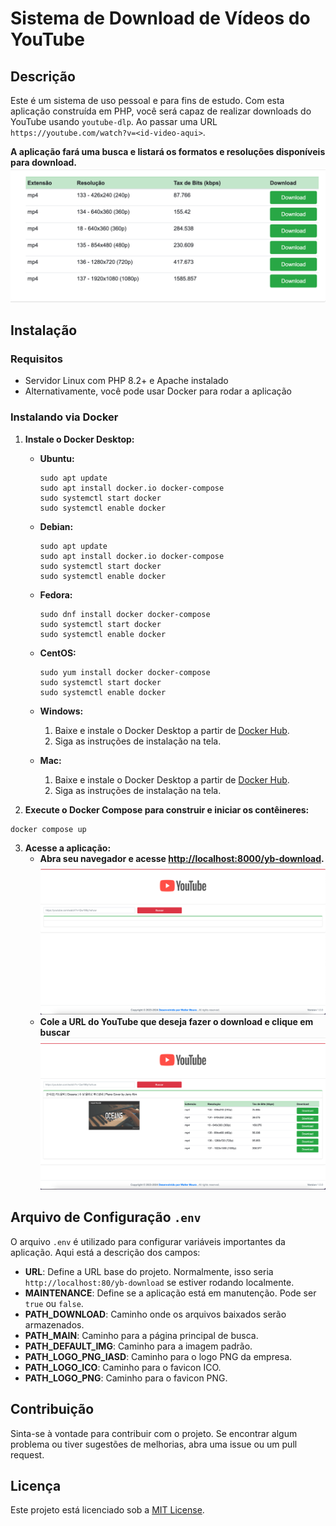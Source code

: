 # Sistema de Download de Vídeos do YouTube

## Descrição

Este é um sistema de uso pessoal e para fins de estudo. Com esta aplicação construída em PHP, você será capaz de realizar downloads do YouTube usando `youtube-dlp`. Ao passar uma URL `https://youtube.com/watch?v=<id-video-aqui>`.

**A aplicação fará uma busca e listará os formatos e resoluções disponíveis para download.**
![img_2.png](img_2.png)
## Instalação

### Requisitos

- Servidor Linux com PHP 8.2+ e Apache instalado
- Alternativamente, você pode usar Docker para rodar a aplicação

### Instalando via Docker

1. **Instale o Docker Desktop:**

    - **Ubuntu:**
      ```
      sudo apt update
      sudo apt install docker.io docker-compose
      sudo systemctl start docker
      sudo systemctl enable docker
      ```

    - **Debian:**
      ```
      sudo apt update
      sudo apt install docker.io docker-compose
      sudo systemctl start docker
      sudo systemctl enable docker
      ```

    - **Fedora:**
      ```
      sudo dnf install docker docker-compose
      sudo systemctl start docker
      sudo systemctl enable docker
      ```

    - **CentOS:**
      ```
      sudo yum install docker docker-compose
      sudo systemctl start docker
      sudo systemctl enable docker
      ```

    - **Windows:**
        1. Baixe e instale o Docker Desktop a partir de [Docker Hub](https://www.docker.com/products/docker-desktop).
        2. Siga as instruções de instalação na tela.

    - **Mac:**
        1. Baixe e instale o Docker Desktop a partir de [Docker Hub](https://www.docker.com/products/docker-desktop).
        2. Siga as instruções de instalação na tela.

2. **Execute o Docker Compose para construir e iniciar os contêineres:**
```
docker compose up
```

3. **Acesse a aplicação:**
   - **Abra seu navegador e acesse [http://localhost:8000/yb-download](http://localhost:8000/yb-download).**
      ![img.png](img.png)
   - **Cole a URL do YouTube que deseja fazer o download e clique em buscar**
      ![img_1.png](img_1.png)
## Arquivo de Configuração `.env`

O arquivo `.env` é utilizado para configurar variáveis importantes da aplicação. Aqui está a descrição dos campos:


- **URL**: Define a URL base do projeto. Normalmente, isso seria `http://localhost:80/yb-download` se estiver rodando localmente.
- **MAINTENANCE**: Define se a aplicação está em manutenção. Pode ser `true` ou `false`.
- **PATH_DOWNLOAD**: Caminho onde os arquivos baixados serão armazenados.
- **PATH_MAIN**: Caminho para a página principal de busca.
- **PATH_DEFAULT_IMG**: Caminho para a imagem padrão.
- **PATH_LOGO_PNG_IASD**: Caminho para o logo PNG da empresa.
- **PATH_LOGO_ICO**: Caminho para o favicon ICO.
- **PATH_LOGO_PNG**: Caminho para o favicon PNG.

## Contribuição

Sinta-se à vontade para contribuir com o projeto. Se encontrar algum problema ou tiver sugestões de melhorias, abra uma issue ou um pull request.

## Licença

Este projeto está licenciado sob a [MIT License](LICENSE).
